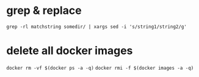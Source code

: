 # grep & replace

`grep -rl matchstring somedir/ | xargs sed -i 's/string1/string2/g'`

# delete all docker images

`docker rm -vf $(docker ps -a -q)`
`docker rmi -f $(docker images -a -q)`

